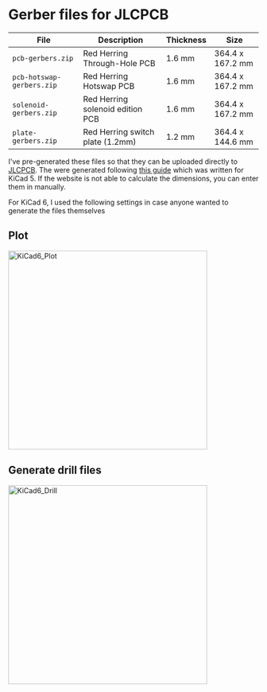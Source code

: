 # Gerber files for JLCPCB

| File | Description | Thickness | Size
| ---- | ----------- | --------- | ----
| `pcb-gerbers.zip`  | Red Herring Through-Hole PCB | 1.6 mm | 364.4 x 167.2 mm
| `pcb-hotswap-gerbers.zip`  | Red Herring Hotswap PCB | 1.6 mm | 364.4 x 167.2 mm
| `solenoid-gerbers.zip` | Red Herring solenoid edition PCB | 1.6 mm | 364.4 x 167.2 mm
| `plate-gerbers.zip` | Red Herring switch plate (1.2mm) | 1.2 mm | 364.4 x 144.6 mm

I've pre-generated these files so that they can be uploaded directly to [JLCPCB](https://jlcpcb.com).  The were generated following [this guide](https://support.jlcpcb.com/article/149-how-to-generate-gerber-and-drill-files-in-kicad) which was written for KiCad 5.  If the website is not able to calculate the dimensions, you can enter them in manually.

For KiCad 6, I used the following settings in case anyone wanted to generate the files themselves

## Plot
<img width="400" alt="KiCad6_Plot" src="https://user-images.githubusercontent.com/800930/160165039-224cf822-faa5-46a0-ac04-ec833bd2327c.png">

## Generate drill files
<img width="400" alt="KiCad6_Drill" src="https://user-images.githubusercontent.com/800930/160165116-90bfb000-fe85-4636-aafe-0d3caa876871.png">
